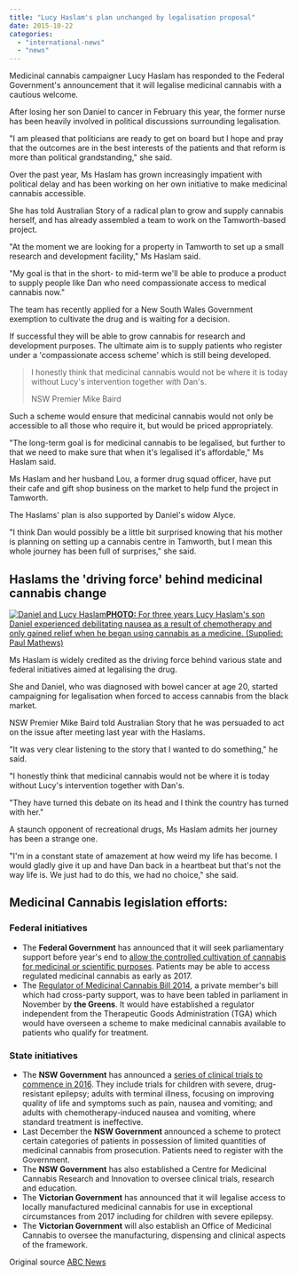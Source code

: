```yaml
---
title: "Lucy Haslam's plan unchanged by legalisation proposal"
date: 2015-10-22
categories: 
  - "international-news"
  - "news"
---
```


Medicinal cannabis campaigner Lucy Haslam has responded to the Federal Government's announcement that it will legalise medicinal cannabis with a cautious welcome.

After losing her son Daniel to cancer in February this year, the former nurse has been heavily involved in political discussions surrounding legalisation.

"I am pleased that politicians are ready to get on board but I hope and pray that the outcomes are in the best interests of the patients and that reform is more than political grandstanding," she said.

Over the past year, Ms Haslam has grown increasingly impatient with political delay and has been working on her own initiative to make medicinal cannabis accessible.

She has told Australian Story of a radical plan to grow and supply cannabis herself, and has already assembled a team to work on the Tamworth-based project.

"At the moment we are looking for a property in Tamworth to set up a small research and development facility," Ms Haslam said.

"My goal is that in the short- to mid-term we'll be able to produce a product to supply people like Dan who need compassionate access to medical cannabis now."

The team has recently applied for a New South Wales Government exemption to cultivate the drug and is waiting for a decision.

If successful they will be able to grow cannabis for research and development purposes. The ultimate aim is to supply patients who register under a 'compassionate access scheme' which is still being developed.

> I honestly think that medicinal cannabis would not be where it is today without Lucy's intervention together with Dan's.
> 
> NSW Premier Mike Baird

Such a scheme would ensure that medicinal cannabis would not only be accessible to all those who require it, but would be priced appropriately.

"The long-term goal is for medicinal cannabis to be legalised, but further to that we need to make sure that when it's legalised it's affordable," Ms Haslam said.

Ms Haslam and her husband Lou, a former drug squad officer, have put their cafe and gift shop business on the market to help fund the project in Tamworth.

The Haslams' plan is also supported by Daniel's widow Alyce.

"I think Dan would possibly be a little bit surprised knowing that his mother is planning on setting up a cannabis centre in Tamworth, but I mean this whole journey has been full of surprises," she said.

## Haslams the 'driving force' behind medicinal cannabis change

[![Daniel and Lucy Haslam](https://mcanz.org.nz/wp-content/uploads/2022/04/6862110-3x2-700x467-1.jpg "Daniel and Lucy Haslam")](http://www.abc.net.au/news/2015-10-16/daniel-and-lucy-haslam/6862144)[**PHOTO:** For three years Lucy Haslam's son Daniel experienced debilitating nausea as a result of chemotherapy and only gained relief when he began using cannabis as a medicine. (Supplied: Paul Mathews)](http://www.abc.net.au/news/2015-10-16/daniel-and-lucy-haslam/6862144)

Ms Haslam is widely credited as the driving force behind various state and federal initiatives aimed at legalising the drug.

She and Daniel, who was diagnosed with bowel cancer at age 20, started campaigning for legalisation when forced to access cannabis from the black market.

NSW Premier Mike Baird told Australian Story that he was persuaded to act on the issue after meeting last year with the Haslams.

"It was very clear listening to the story that I wanted to do something," he said.

"I honestly think that medicinal cannabis would not be where it is today without Lucy's intervention together with Dan's.

"They have turned this debate on its head and I think the country has turned with her."

A staunch opponent of recreational drugs, Ms Haslam admits her journey has been a strange one.

"I'm in a constant state of amazement at how weird my life has become. I would gladly give it up and have Dan back in a heartbeat but that's not the way life is. We just had to do this, we had no choice," she said.

## Medicinal Cannabis legislation efforts:

### Federal initiatives

- The **Federal Government** has announced that it will seek parliamentary support before year's end to [allow the controlled cultivation of cannabis for medicinal or scientific purposes](http://www.health.gov.au/internet/ministers/publishing.nsf/Content/health-mediarel-yr2015-ley123.htm?OpenDocument&yr=2015&mth=10). Patients may be able to access regulated medicinal cannabis as early as 2017.
- The [Regulator of Medicinal Cannabis Bill 2014](http://www.aph.gov.au/Parliamentary_Business/Committees/Senate/Legal_and_Constitutional_Affairs/Medicinal_Cannabis_Bill/Report), a private member's bill which had cross-party support, was to have been tabled in parliament in November by **the Greens**. It would have established a regulator independent from the Therapeutic Goods Administration (TGA) which would have overseen a scheme to make medicinal cannabis available to patients who qualify for treatment.

### State initiatives

- The **NSW Government** has announced a [series of clinical trials to commence in 2016](http://www.health.nsw.gov.au/cannabis/Documents/fs-cannabis-trials.pdf). They include trials for children with severe, drug-resistant epilepsy; adults with terminal illness, focusing on improving quality of life and symptoms such as pain, nausea and vomiting; and adults with chemotherapy-induced nausea and vomiting, where standard treatment is ineffective.
- Last December the **NSW Government** announced a scheme to protect certain categories of patients in possession of limited quantities of medicinal cannabis from prosecution. Patients need to register with the Government.
- The **NSW Government** has also established a Centre for Medicinal Cannabis Research and Innovation to oversee clinical trials, research and education.
- The **Victorian Government** has announced that it will legalise access to locally manufactured medicinal cannabis for use in exceptional circumstances from 2017 including for children with severe epilepsy.
- The **Victorian Government** will also establish an Office of Medicinal Cannabis to oversee the manufacturing, dispensing and clinical aspects of the framework.

Original source [ABC News](http://www.abc.net.au/news/2015-10-19/campaigners-plan-to-supply-medical-cannabis-unchanged/6863816)
